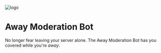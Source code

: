 ![logo](https://i.imgur.com/iQiy4KE.png)
# Away Moderation Bot
No longer fear leaving your server alone. The Away Moderation Bot has you covered while you're *away*.
